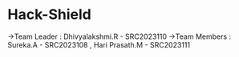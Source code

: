 # Hack-Shield
->Team Leader  : Dhivyalakshmi.R - SRC2023110
->Team Members : Sureka.A - SRC2023108 , Hari Prasath.M - SRC2023111
